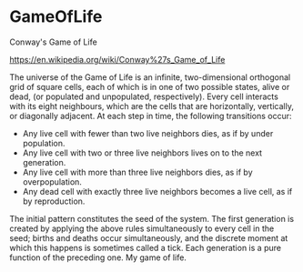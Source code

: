 # GameOfLife
Conway's Game of Life

https://en.wikipedia.org/wiki/Conway%27s_Game_of_Life

The universe of the Game of Life is an infinite, two-dimensional orthogonal grid of square cells,
  each of which is in one of two possible states, alive or dead, (or populated and unpopulated, respectively).
  Every cell interacts with its eight neighbours, which are the cells that are horizontally, vertically,
  or diagonally adjacent. At each step in time, the following transitions occur:

* Any live cell with fewer than two live neighbors dies, as if by under population.
* Any live cell with two or three live neighbors lives on to the next generation.
* Any live cell with more than three live neighbors dies, as if by overpopulation.
* Any dead cell with exactly three live neighbors becomes a live cell, as if by reproduction.

The initial pattern constitutes the seed of the system. The first generation is created by applying
  the above rules simultaneously to every cell in the seed; births and deaths occur simultaneously,
  and the discrete moment at which this happens is sometimes called a tick. Each generation is a pure
  function of the preceding one. My game of life.
